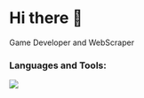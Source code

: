 <div>
  <h1>Hi there 👋</h1>
  <p>Game Developer and WebScraper </p>
</div>

<h3>Languages and Tools:</h3>
<img src=https://skillicons.dev/icons?i=unity,cs,cpp,blender,py,figma  />
